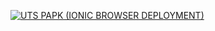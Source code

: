[![UTS PAPK (IONIC BROWSER DEPLOYMENT)](https://res.cloudinary.com/marcomontalbano/image/upload/v1642250302/video_to_markdown/images/youtube--ZFpmRHJ7Dh8-c05b58ac6eb4c4700831b2b3070cd403.jpg)](https://www.youtube.com/watch?v=ZFpmRHJ7Dh8 "UTS PAPK (IONIC BROWSER DEPLOYMENT)")